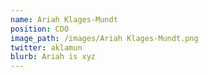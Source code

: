 ```yaml
---
name: Ariah Klages-Mundt
position: CDO
image_path: /images/Ariah Klages-Mundt.png
twitter: aklamun
blurb: Ariah is xyz
---
```

